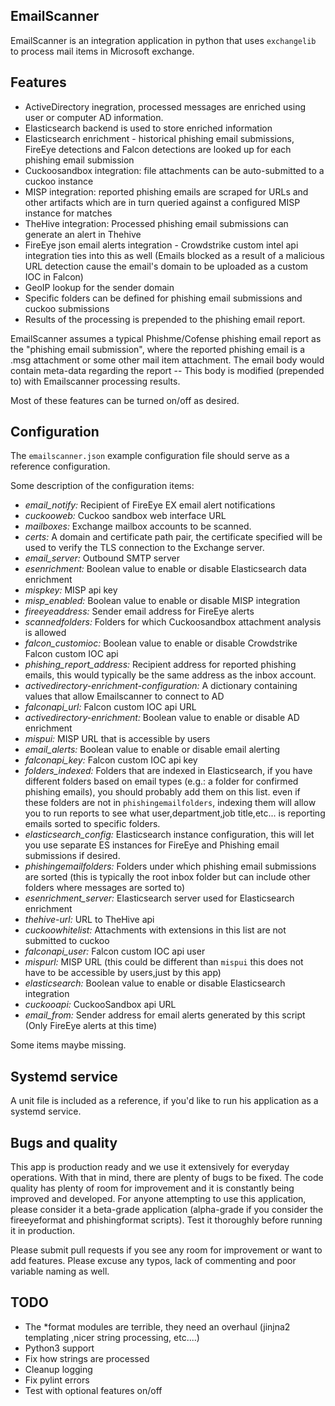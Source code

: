 ## EmailScanner

EmailScanner is an integration application in python that uses `exchangelib` to process mail items in Microsoft exchange.

## Features

- ActiveDirectory inegration, processed messages are enriched using user or computer AD information.
- Elasticsearch backend is used to store enriched information
- Elasticsearch enrichment - historical phishing email submissions, FireEye detections and Falcon detections are looked up for each phishing email submission
- Cuckoosandbox integration: file attachments can be auto-submitted to a cuckoo instance
- MISP integration: reported phishing emails are scraped for URLs and other artifacts which are in turn queried against a configured MISP instance for matches
- TheHive integration: Processed phishing email submissions can generate an alert in Thehive
- FireEye json email alerts integration - Crowdstrike custom intel api integration ties into this as well (Emails blocked as a result of a malicious URL detection cause the email's domain to be uploaded as a custom IOC in Falcon)
- GeoIP lookup for the sender domain 
- Specific folders can be defined for phishing email submissions and cuckoo submissions
- Results of the processing is prepended to the phishing email report. 

EmailScanner assumes a typical Phishme/Cofense phishing email report as the "phishing email submission", where the reported phishing email is a .msg attachment or some other mail item attachment. The email body would contain meta-data regarding the report -- This body is modified (prepended to) with Emailscanner processing results. 

Most of these features can be turned on/off as desired.

## Configuration 

The `emailscanner.json` example configuration file should serve as a reference configuration. 

Some description of the configuration items:

- *email_notify:* Recipient of FireEye EX email alert notifications
- *cuckooweb:* Cuckoo sandbox web interface URL
- *mailboxes:* Exchange mailbox accounts to be scanned.
- *certs:* A domain and certificate path pair, the certificate specified will be used to verify the TLS connection to the Exchange server.
- *email_server:* Outbound SMTP server
- *esenrichment:* Boolean value to enable or disable Elasticsearch data enrichment
- *mispkey:* MISP api key
- *misp_enabled:* Boolean value to enable or disable MISP integration
- *fireeyeaddress:* Sender email address for FireEye alerts
- *scannedfolders:* Folders for which Cuckoosandbox attachment analysis is allowed
- *falcon_customioc:* Boolean value to enable or disable Crowdstrike Falcon custom IOC api 
- *phishing_report_address:* Recipient address for reported phishing emails, this would typically be the same address as the inbox account. 
- *activedirectory-enrichment-configuration:* A dictionary containing values that allow Emailscanner to connect to AD
- *falconapi_url:* Falcon custom IOC api URL
- *activedirectory-enrichment:* Boolean value to enable or disable AD enrichment
- *mispui:* MISP URL that is accessible by users 
- *email_alerts:* Boolean value to enable or disable email alerting
- *falconapi_key:* Falcon custom IOC api key
- *folders_indexed:* Folders that are indexed in Elasticsearch, if you have different folders based on email types (e.g.: a folder for confirmed phishing emails), you should probably add them on this list. even if these folders are not in `phishingemailfolders`, indexing them will allow you to run reports to see what user,department,job title,etc... is reporting emails sorted to specific folders.
- *elasticsearch_config:* Elasticsearch instance configuration, this will let you use separate ES instances for FireEye and Phishing email submissions if desired.
- *phishingemailfolders:* Folders under which phishing email submissions are sorted (this is typically the root inbox folder but can include other folders where messages are sorted to)
- *esenrichment_server:* Elasticsearch server used for Elasticsearch enrichment
- *thehive-url:* URL to TheHive api
- *cuckoowhitelist:* Attachments with extensions in this list are not submitted to cuckoo
- *falconapi_user:* Falcon custom IOC api user
- *mispurl:* MISP URL (this could be different than `mispui` this does not have to be accessible by users,just by this app)
- *elasticsearch:* Boolean value to enable or disable Elasticsearch integration
- *cuckooapi:* CuckooSandbox api URL
- *email_from:* Sender address for email alerts generated by this script (Only FireEye alerts at this time)

Some items maybe missing. 



## Systemd service 

A unit file is included as a reference, if you'd like to run his application as  a systemd service. 


## Bugs and quality

This app is production ready and we use it extensively for everyday operations. With that in mind, there are plenty of bugs to be fixed. 
The code quality has plenty of room for improvement and it is constantly being improved and developed. For anyone attempting to use this application, please consider it a beta-grade application (alpha-grade if you consider the fireeyeformat and phishingformat scripts). Test it thoroughly before running it in production. 

Please submit pull requests if you see any room for improvement or want to add features. 
Please excuse any typos, lack of commenting and poor variable naming as well.

## TODO 
- The *format modules are terrible, they need an overhaul (jinjna2 templating ,nicer string processing, etc....)
- Python3 support
- Fix how strings are processed
- Cleanup logging 
- Fix pylint errors 
- Test with optional features on/off
